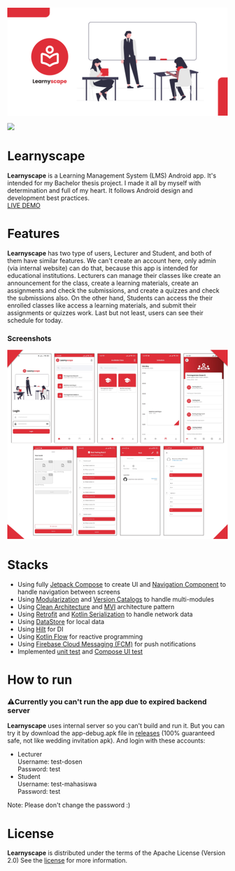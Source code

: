 ![Learnyscape](docs/images/learnyscape-backdrop.png "Learnyscape")

<a href="https://play.google.com/store/apps/details?id=com.muammarahlnn.learnyscape"><img src="https://play.google.com/intl/en_us/badges/static/images/badges/en_badge_web_generic.png" height="100"></a>

Learnyscape
==================
**Learnyscape** is a Learning Management System (LMS) Android app. It's intended for my Bachelor thesis project.
I made it all by myself with determination and full of my heart.
It follows Android design and development best practices.  
[LIVE DEMO](https://youtu.be/mUoRo41ecXg)

# Features
**Learnyscape** has two type of users, Lecturer and Student, and both of them have similar features.
We can't create an account here, only admin (via internal website) can do that, because this app is intended 
for educational institutions. Lecturers can manage their classes like create an announcement for the class, 
create a learning materials, create an assignments and check the submissions, and create a quizzes and check
the submissions also. On the other hand, Students can access the their enrolled classes like access 
a learning materials, and submit their assignments or quizzes work. Last but not least, users can see
their schedule for today.

### Screenshots
![Screenshots](docs/images/screenshots.png "Screenshots")

# Stacks
- Using fully [Jetpack Compose](https://developer.android.com/jetpack/compose) to create UI and [Navigation Component](https://developer.android.com/develop/ui/compose/navigation) to handle navigation between screens
- Using [Modularization](https://developer.android.com/topic/modularization) and [Version Catalogs](https://developer.android.com/build/migrate-to-catalogs) to handle multi-modules
- Using [Clean Architecture](https://developer.android.com/topic/architecture) and [MVI](https://proandroiddev.com/migrate-from-mvvm-to-mvi-f938c27c214f) architecture pattern
- Using [Retrofit](https://square.github.io/retrofit/) and [Kotlin Serialization](https://kotlinlang.org/docs/serialization.html#serialize-and-deserialize-json) to handle network data
- Using [DataStore](https://developer.android.com/topic/libraries/architecture/datastore) for local data
- Using [Hilt](https://developer.android.com/training/dependency-injection/hilt-android) for DI
- Using [Kotlin Flow](https://developer.android.com/kotlin/flow) for reactive programming
- Using [Firebase Cloud Messaging (FCM)](https://firebase.google.com/docs/cloud-messaging) for push notifications
- Implemented [unit test](https://developer.android.com/training/testing/local-tests) and [Compose UI test](https://developer.android.com/develop/ui/compose/testing)

# How to run
### ⚠️Currently you can't run the app due to expired backend server
**Learnyscape** uses internal server so you can't build and run it.
But you can try it by download the app-debug.apk file in [releases](https://github.com/muammarahlnn/Learnyscape/releases/tag/v1.1.1) 
(100% guaranteed safe, not like wedding invitation apk). And login with these accounts:
- Lecturer<br>Username: test-dosen<br>Password: test
- Student<br>Username: test-mahasiswa<br>Password: test

Note: Please don't change the password :)

# License
**Learnyscape** is distributed under the terms of the Apache License (Version 2.0)
See the [license](LICENSE) for more information.
